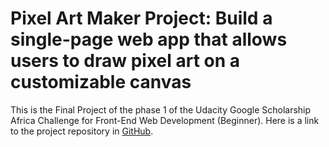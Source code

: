 # Pixel Art Maker Project: Build a single-page web app that allows users to draw pixel art on a customizable canvas

This is the Final Project of the phase 1 of the Udacity Google Scholarship Africa Challenge for Front-End Web Development (Beginner).
Here is a link to the project repository in [GitHub](https://github.com/ChimaTech/Udacity-make-pixel-art).
